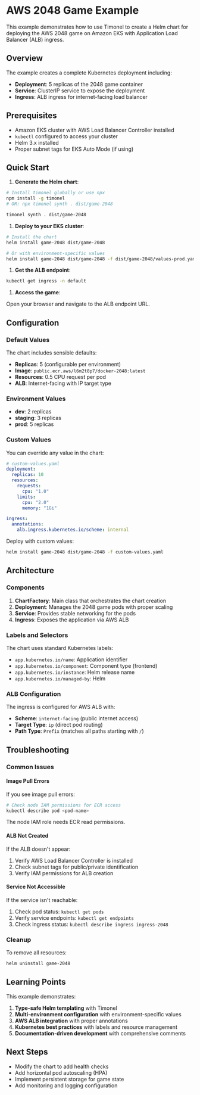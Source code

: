 # AWS 2048 Game Example

This example demonstrates how to use Timonel to create a Helm chart for deploying the AWS 2048
game on Amazon EKS with Application Load Balancer (ALB) ingress.

## Overview

The example creates a complete Kubernetes deployment including:

- **Deployment**: 5 replicas of the 2048 game container
- **Service**: ClusterIP service to expose the deployment
- **Ingress**: ALB ingress for internet-facing load balancer

## Prerequisites

- Amazon EKS cluster with AWS Load Balancer Controller installed
- `kubectl` configured to access your cluster
- Helm 3.x installed
- Proper subnet tags for EKS Auto Mode (if using)

## Quick Start

<!-- markdownlint-disable MD029 -->

1. **Generate the Helm chart**:

```bash
# Install timonel globally or use npx
npm install -g timonel
# OR: npx timonel synth . dist/game-2048

timonel synth . dist/game-2048
```

1. **Deploy to your EKS cluster**:

```bash
# Install the chart
helm install game-2048 dist/game-2048

# Or with environment-specific values
helm install game-2048 dist/game-2048 -f dist/game-2048/values-prod.yaml
```

1. **Get the ALB endpoint**:

```bash
kubectl get ingress -n default
```

1. **Access the game**:

Open your browser and navigate to the ALB endpoint URL.

## Configuration

### Default Values

The chart includes sensible defaults:

- **Replicas**: 5 (configurable per environment)
- **Image**: `public.ecr.aws/l6m2t8p7/docker-2048:latest`
- **Resources**: 0.5 CPU request per pod
- **ALB**: Internet-facing with IP target type

### Environment Values

- **dev**: 2 replicas
- **staging**: 3 replicas  
- **prod**: 5 replicas

### Custom Values

You can override any value in the chart:

```yaml
# custom-values.yaml
deployment:
  replicas: 10
  resources:
    requests:
      cpu: "1.0"
    limits:
      cpu: "2.0"
      memory: "1Gi"

ingress:
  annotations:
    alb.ingress.kubernetes.io/scheme: internal
```

Deploy with custom values:

```bash
helm install game-2048 dist/game-2048 -f custom-values.yaml
```

## Architecture

### Components

1. **ChartFactory**: Main class that orchestrates the chart creation
2. **Deployment**: Manages the 2048 game pods with proper scaling
3. **Service**: Provides stable networking for the pods
4. **Ingress**: Exposes the application via AWS ALB

### Labels and Selectors

The chart uses standard Kubernetes labels:

- `app.kubernetes.io/name`: Application identifier
- `app.kubernetes.io/component`: Component type (frontend)
- `app.kubernetes.io/instance`: Helm release name
- `app.kubernetes.io/managed-by`: Helm

### ALB Configuration

The ingress is configured for AWS ALB with:

- **Scheme**: `internet-facing` (public internet access)
- **Target Type**: `ip` (direct pod routing)
- **Path Type**: `Prefix` (matches all paths starting with `/`)

## Troubleshooting

### Common Issues

#### Image Pull Errors

If you see image pull errors:

```bash
# Check node IAM permissions for ECR access
kubectl describe pod <pod-name>
```

The node IAM role needs ECR read permissions.

#### ALB Not Created

If the ALB doesn't appear:

1. Verify AWS Load Balancer Controller is installed
2. Check subnet tags for public/private identification
3. Verify IAM permissions for ALB creation

#### Service Not Accessible

If the service isn't reachable:

1. Check pod status: `kubectl get pods`
2. Verify service endpoints: `kubectl get endpoints`
3. Check ingress status: `kubectl describe ingress ingress-2048`

### Cleanup

To remove all resources:

```bash
helm uninstall game-2048
```

## Learning Points

This example demonstrates:

1. **Type-safe Helm templating** with Timonel
2. **Multi-environment configuration** with environment-specific values
3. **AWS ALB integration** with proper annotations
4. **Kubernetes best practices** with labels and resource management
5. **Documentation-driven development** with comprehensive comments

## Next Steps

- Modify the chart to add health checks
- Add horizontal pod autoscaling (HPA)
- Implement persistent storage for game state
- Add monitoring and logging configuration
